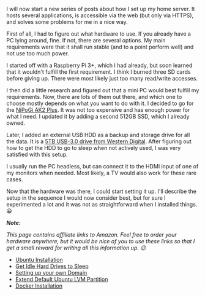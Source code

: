 I will now start a new series of posts about how I set up my home server. It hosts several applications, is accessible via the web (but only via HTTPS), and solves some problems for me in a nice way.

First of all, I had to figure out what hardware to use. If you already have a PC lying around, fine. If not, there are several options. My main requirements were that it shall run stable (and to a
point perform well) and not use too much power.

I started off with a Raspberry Pi 3+, which I had already, but soon learned that it wouldn't fulfill the first requirement. I think I burned three SD cards before giving up. There were most likely
just too many read/write accesses.

I then did a little research and figured out that a mini PC would best fulfill my requirements. Now, there are lots of them out there, and which one to choose mostly depends on what you want to do with
it. I decided to go for the [NiPoGi AK2 Plus](https://amzn.to/3Wm7Gkb). It was not too expensive and has enough power for what I need. I updated it by adding a second 512GB SSD, which I already owned.

Later, I added an external USB HDD as a backup and storage drive for all the data. It is a [5TB USB-3.0 drive from Western Digital](https://amzn.to/4aFJeyc). After figuring out how to get the HDD to go to sleep when not actively
used, I was very satisfied with this setup.

I usually run the PC headless, but can connect it to the HDMI input of one of my monitors when needed. Most likely, a TV would also work for these rare cases.

Now that the hardware was there, I could start setting it up. I'll describe the setup in the sequence I would now consider best, but for sure I experimented a lot and it was not as straightforward when
I installed things. 😀

***Note:***

*This page contains affiliate links to Amazon. Feel free to order your hardware anywhere, but it would be nice of you to use these links so that I get a small reward for writing all this information up. 😉*

* [Ubuntu Installation](Ubuntu%20Installation)
* [Get Idle Hard Drives to Sleep](Get%20Idle%20Hard%20Drives%20to%20Sleep)
* [Setting up your own Domain](Setting%20up%20your%20own%20Domain)
* [Extend Default Ubuntu LVM Partition](Extend%20Default%20Ubuntu%20LVM%20Partition)
* [Docker Installation](Docker%20Installation)
